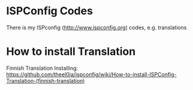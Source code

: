 ISPConfig Codes
=========

There is my ISPconfig (http://www.ispconfig.org) codes, e.g. translations

How to install Translation
=========

Finnish Translation Installing: https://github.com/theel0ja/ispconfig/wiki/How-to-install-ISPConfig-Translation-(finnish-translation)
